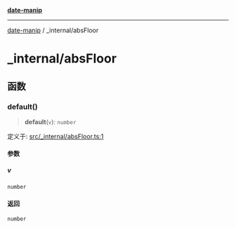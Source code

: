[**date-manip**](../index.md)

***

[date-manip](../modules.md) / \_internal/absFloor

# \_internal/absFloor

## 函数

### default()

> **default**(`v`): `number`

定义于: [src/\_internal/absFloor.ts:1](https://github.com/fengxinming/date-manip/blob/672f1dce8f57973c145b734bdf778535cf1bb983/src/_internal/absFloor.ts#L1)

#### 参数

##### v

`number`

#### 返回

`number`
